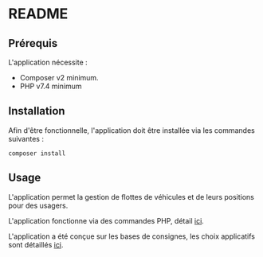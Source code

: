# README

## Prérequis

L'application nécessite :
- Composer v2 minimum.
- PHP v7.4 minimum


## Installation

Afin d'être fonctionnelle, l'application doit être installée via les commandes suivantes :

`composer install`

## Usage

L'application permet la gestion de flottes de véhicules et de leurs positions pour des usagers.

L'application fonctionne via des commandes PHP, détail [ici](doc/command.md).

L'application a été conçue sur les bases de consignes, les choix applicatifs sont détaillés [ici](doc/development.md).
